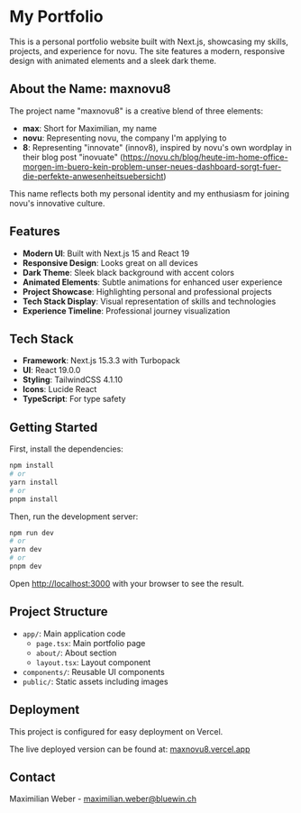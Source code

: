 # My Portfolio

This is a personal portfolio website built with Next.js, showcasing my skills, projects, and experience for novu. The site features a modern, responsive design with animated elements and a sleek dark theme.

## About the Name: maxnovu8

The project name "maxnovu8" is a creative blend of three elements:
- **max**: Short for Maximilian, my name
- **novu**: Representing novu, the company I'm applying to
- **8**: Representing "innovate" (innov8), inspired by novu's own wordplay in their blog post "inovuate" (https://novu.ch/blog/heute-im-home-office-morgen-im-buero-kein-problem-unser-neues-dashboard-sorgt-fuer-die-perfekte-anwesenheitsuebersicht)

This name reflects both my personal identity and my enthusiasm for joining novu's innovative culture.

## Features

- **Modern UI**: Built with Next.js 15 and React 19
- **Responsive Design**: Looks great on all devices
- **Dark Theme**: Sleek black background with accent colors
- **Animated Elements**: Subtle animations for enhanced user experience
- **Project Showcase**: Highlighting personal and professional projects
- **Tech Stack Display**: Visual representation of skills and technologies
- **Experience Timeline**: Professional journey visualization

## Tech Stack

- **Framework**: Next.js 15.3.3 with Turbopack
- **UI**: React 19.0.0
- **Styling**: TailwindCSS 4.1.10
- **Icons**: Lucide React
- **TypeScript**: For type safety

## Getting Started

First, install the dependencies:

```bash
npm install
# or
yarn install
# or
pnpm install
```

Then, run the development server:

```bash
npm run dev
# or
yarn dev
# or
pnpm dev
```

Open [http://localhost:3000](http://localhost:3000) with your browser to see the result.

## Project Structure

- `app/`: Main application code
  - `page.tsx`: Main portfolio page
  - `about/`: About section
  - `layout.tsx`: Layout component
- `components/`: Reusable UI components
- `public/`: Static assets including images

## Deployment

This project is configured for easy deployment on Vercel.

The live deployed version can be found at: [maxnovu8.vercel.app](https://maxnovu8.vercel.app)

## Contact

Maximilian Weber - maximilian.weber@bluewin.ch
